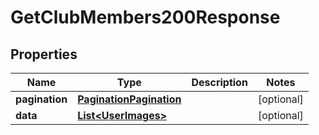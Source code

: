 

# GetClubMembers200Response


## Properties

| Name | Type | Description | Notes |
|------------ | ------------- | ------------- | -------------|
|**pagination** | [**PaginationPagination**](PaginationPagination.md) |  |  [optional] |
|**data** | [**List&lt;UserImages&gt;**](UserImages.md) |  |  [optional] |



